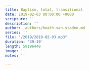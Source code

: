 ```yaml
---
title: Baptism, total, transitional
date: 2019-02-03 00:00:00 +0000
scripture: ''
description: ''
author: _authors/heath-van-staden.md
series: ''
file: "/2019/2019-02-03.mp3"
duration: '39:19'
length: 59196448
image: ''
notes: ''

---
```

